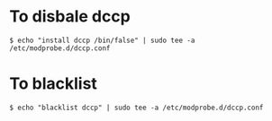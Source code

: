 # To disbale dccp
    $ echo "install dccp /bin/false" | sudo tee -a /etc/modprobe.d/dccp.conf

# To blacklist
    $ echo "blacklist dccp" | sudo tee -a /etc/modprobe.d/dccp.conf
